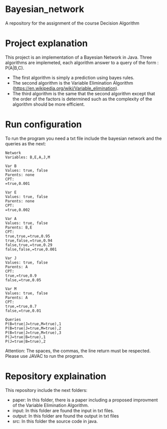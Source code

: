 # Bayesian_network
A repository for the assignment of the course Decision Algorithm

# Project explanation

This project is an implementation of a Bayesian Network in Java.
Three algorithms are implemeted, each algorithm answer to a query of the form : P(A|B,C).
- The first algorithm is simply a prediction using bayes rules.
- The second algorithm is the Variable Elimination Algorithm (https://en.wikipedia.org/wiki/Variable_elimination).
- The third algorithm is the same that the second algorithm except that the order of the factors is determined such as the complexity of the algorithm should be more efficient.

# Run configuration

To run the program you need a txt file include the bayesian network and the queries as the next:

```
Network
Variables: B,E,A,J,M

Var B
Values: true, false
Parents: none
CPT:
=true,0.001

Var E
Values: true, false
Parents: none
CPT:
=true,0.002

Var A
Values: true, false
Parents: B,E
CPT:
true,true,=true,0.95
true,false,=true,0.94
false,true,=true,0.29
false,false,=true,0.001

Var J
Values: true, false
Parents: A
CPT:
true,=true,0.9
false,=true,0.05

Var M
Values: true, false
Parents: A
CPT:
true,=true,0.7
false,=true,0.01

Queries
P(B=true|J=true,M=true),1
P(B=true|J=true,M=true),2
P(B=true|J=true,M=true),3
P(J=true|B=true),1
P(J=true|B=true),2
```

Attention: The spaces, the commas, the line return must be respected.
Please use JAVAC to run the program.

# Repository explaination

This repository include the next folders:
- paper: In this folder, there is a paper including a proposed improvment of the Variable Elimination Algorithm.
- input: In this folder are found the input in txt files.
- output: In this folder are found the output in txt files
- src: In this folder the source code in java.

